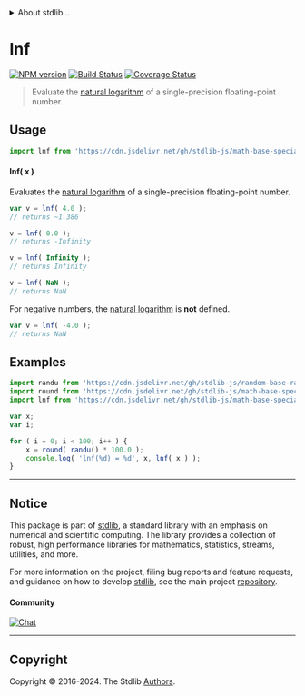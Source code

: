 <!--

@license Apache-2.0

Copyright (c) 2024 The Stdlib Authors.

Licensed under the Apache License, Version 2.0 (the "License");
you may not use this file except in compliance with the License.
You may obtain a copy of the License at

   http://www.apache.org/licenses/LICENSE-2.0

Unless required by applicable law or agreed to in writing, software
distributed under the License is distributed on an "AS IS" BASIS,
WITHOUT WARRANTIES OR CONDITIONS OF ANY KIND, either express or implied.
See the License for the specific language governing permissions and
limitations under the License.

-->


<details>
  <summary>
    About stdlib...
  </summary>
  <p>We believe in a future in which the web is a preferred environment for numerical computation. To help realize this future, we've built stdlib. stdlib is a standard library, with an emphasis on numerical and scientific computation, written in JavaScript (and C) for execution in browsers and in Node.js.</p>
  <p>The library is fully decomposable, being architected in such a way that you can swap out and mix and match APIs and functionality to cater to your exact preferences and use cases.</p>
  <p>When you use stdlib, you can be absolutely certain that you are using the most thorough, rigorous, well-written, studied, documented, tested, measured, and high-quality code out there.</p>
  <p>To join us in bringing numerical computing to the web, get started by checking us out on <a href="https://github.com/stdlib-js/stdlib">GitHub</a>, and please consider <a href="https://opencollective.com/stdlib">financially supporting stdlib</a>. We greatly appreciate your continued support!</p>
</details>

# lnf

[![NPM version][npm-image]][npm-url] [![Build Status][test-image]][test-url] [![Coverage Status][coverage-image]][coverage-url] <!-- [![dependencies][dependencies-image]][dependencies-url] -->

> Evaluate the [natural logarithm][natural-logarithm] of a single-precision floating-point number.



<section class="usage">

## Usage

```javascript
import lnf from 'https://cdn.jsdelivr.net/gh/stdlib-js/math-base-special-lnf@deno/mod.js';
```

#### lnf( x )

Evaluates the [natural logarithm][natural-logarithm] of a single-precision floating-point number.

```javascript
var v = lnf( 4.0 );
// returns ~1.386

v = lnf( 0.0 );
// returns -Infinity

v = lnf( Infinity );
// returns Infinity

v = lnf( NaN );
// returns NaN
```

For negative numbers, the [natural logarithm][natural-logarithm] is **not** defined.

```javascript
var v = lnf( -4.0 );
// returns NaN
```

</section>

<!-- /.usage -->

<section class="examples">

## Examples

<!-- eslint no-undef: "error" -->

```javascript
import randu from 'https://cdn.jsdelivr.net/gh/stdlib-js/random-base-randu@deno/mod.js';
import round from 'https://cdn.jsdelivr.net/gh/stdlib-js/math-base-special-round@deno/mod.js';
import lnf from 'https://cdn.jsdelivr.net/gh/stdlib-js/math-base-special-lnf@deno/mod.js';

var x;
var i;

for ( i = 0; i < 100; i++ ) {
    x = round( randu() * 100.0 );
    console.log( 'lnf(%d) = %d', x, lnf( x ) );
}
```

</section>

<!-- /.examples -->

<!-- C interface documentation. -->



<!-- Section for related `stdlib` packages. Do not manually edit this section, as it is automatically populated. -->

<section class="related">

</section>

<!-- /.related -->

<!-- Section for all links. Make sure to keep an empty line after the `section` element and another before the `/section` close. -->


<section class="main-repo" >

* * *

## Notice

This package is part of [stdlib][stdlib], a standard library with an emphasis on numerical and scientific computing. The library provides a collection of robust, high performance libraries for mathematics, statistics, streams, utilities, and more.

For more information on the project, filing bug reports and feature requests, and guidance on how to develop [stdlib][stdlib], see the main project [repository][stdlib].

#### Community

[![Chat][chat-image]][chat-url]

---

## Copyright

Copyright &copy; 2016-2024. The Stdlib [Authors][stdlib-authors].

</section>

<!-- /.stdlib -->

<!-- Section for all links. Make sure to keep an empty line after the `section` element and another before the `/section` close. -->

<section class="links">

[npm-image]: http://img.shields.io/npm/v/@stdlib/math-base-special-lnf.svg
[npm-url]: https://npmjs.org/package/@stdlib/math-base-special-lnf

[test-image]: https://github.com/stdlib-js/math-base-special-lnf/actions/workflows/test.yml/badge.svg?branch=v0.0.1
[test-url]: https://github.com/stdlib-js/math-base-special-lnf/actions/workflows/test.yml?query=branch:v0.0.1

[coverage-image]: https://img.shields.io/codecov/c/github/stdlib-js/math-base-special-lnf/main.svg
[coverage-url]: https://codecov.io/github/stdlib-js/math-base-special-lnf?branch=main

<!--

[dependencies-image]: https://img.shields.io/david/stdlib-js/math-base-special-lnf.svg
[dependencies-url]: https://david-dm.org/stdlib-js/math-base-special-lnf/main

-->

[chat-image]: https://img.shields.io/gitter/room/stdlib-js/stdlib.svg
[chat-url]: https://app.gitter.im/#/room/#stdlib-js_stdlib:gitter.im

[stdlib]: https://github.com/stdlib-js/stdlib

[stdlib-authors]: https://github.com/stdlib-js/stdlib/graphs/contributors

[umd]: https://github.com/umdjs/umd
[es-module]: https://developer.mozilla.org/en-US/docs/Web/JavaScript/Guide/Modules

[deno-url]: https://github.com/stdlib-js/math-base-special-lnf/tree/deno
[deno-readme]: https://github.com/stdlib-js/math-base-special-lnf/blob/deno/README.md
[umd-url]: https://github.com/stdlib-js/math-base-special-lnf/tree/umd
[umd-readme]: https://github.com/stdlib-js/math-base-special-lnf/blob/umd/README.md
[esm-url]: https://github.com/stdlib-js/math-base-special-lnf/tree/esm
[esm-readme]: https://github.com/stdlib-js/math-base-special-lnf/blob/esm/README.md
[branches-url]: https://github.com/stdlib-js/math-base-special-lnf/blob/main/branches.md

[natural-logarithm]: https://en.wikipedia.org/wiki/Natural_logarithm

<!-- <related-links> -->

<!-- </related-links> -->

</section>

<!-- /.links -->

